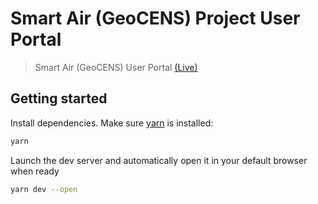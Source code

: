 # Smart Air (GeoCENS) Project User Portal

> Smart Air (GeoCENS) User Portal [(Live)](https://geocens.sensorup.com/)

## Getting started

Install dependencies. Make sure [yarn](https://yarnpkg.com/lang/en/docs/install) is installed:

```bash
yarn
```

Launch the dev server and automatically open it in your default browser when ready

```bash
yarn dev --open
```
